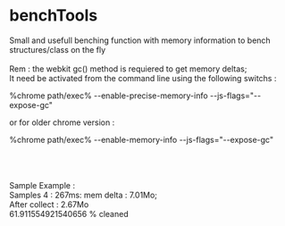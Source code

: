 benchTools
==========

Small and usefull benching function with memory information to bench structures/class on the fly<br><br>
Rem : the webkit gc() method is requiered to get memory deltas; <br>
It need be activated from the command line using the following switchs :<br>
  
  %chrome path/exec% --enable-precise-memory-info --js-flags="--expose-gc"
  
  or for older chrome version : 
  
  %chrome path/exec% --enable-memory-info --js-flags="--expose-gc"
  

<br><br><br>
Sample Example :<br>
Samples 4 : 267ms: mem delta : 7.01Mo; <br>
After collect : 2.67Mo<br>
61.911554921540656 % cleaned<br>
